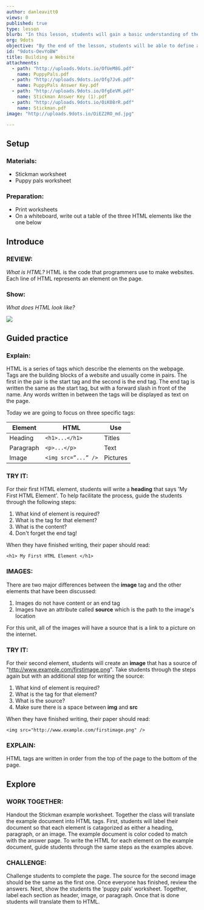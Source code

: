 ```yaml
---
author: danleavitt0
views: 0
published: true
type: lesson
blurb: "In this lesson, students will gain a basic understanding of the image, paragraph, and heading HTML elements."
org: 9dots
objective: "By the end of the lesson, students will be able to define an HTML tag, understand how to implement HTML tags in coding, and translate and example website into HTML tags."
id: "9dots-OevYoBW"
title: Building a Website
attachments: 
  - path: "http://uploads.9dots.io/OfUeM8G.pdf"
    name: PuppyPals.pdf
  - path: "http://uploads.9dots.io/Ofg7Jv6.pdf"
    name: PuppyPals Answer Key.pdf
  - path: "http://uploads.9dots.io/OfgEeVM.pdf"
    name: Stickman Answer Key (1).pdf
  - path: "http://uploads.9dots.io/OiK08rR.pdf"
    name: Stickman.pdf
image: "http://uploads.9dots.io/OiEZ2RO_md.jpg"

---
```


## Setup

### Materials:

- Stickman worksheet
- Puppy pals worksheet

### Preparation:

- Print worksheets
- On a whiteboard, write out a table of the three HTML elements like the one below

## Introduce

### REVIEW:
_What is HTML?_
HTML is the code that programmers use to make websites. Each line of HTML represents an element on the page. 

### Show:
_What does HTML look like?_

![](http://uploads.9dots.io/OfUXVZ7_md.jpg) 

## Guided practice

### Explain:
HTML is a series of tags which describe the elements on the webpage. Tags are the building blocks of a website and usually come in pairs. The first in the pair is the start tag and the second is the end tag.  The end tag is written the same as the start tag, but with a forward slash in front of the name. Any words written in between the tags will be displayed as text on the page. 

Today we are going to focus on three specific tags:

Element | HTML | Use
-|-|-
Heading | ```<h1>...</h1>``` | Titles
Paragraph | ```<p>...</p>``` | Text
Image | ```<img src=”...” />``` | Pictures

### TRY IT:
For their first HTML element, students will write a **heading** that says 'My First HTML Element'. To help facilitate the process, guide the students through the following steps:

1. What kind of element is required?
2. What is the tag for that element?
3. What is the content?
4. Don't forget the end tag!

When they have finished writing, their paper should read: 

```
<h1> My First HTML Element </h1>
```

### IMAGES:
There are two major differences between the **image** tag and the other elements that have been discussed:
1. Images do not have content or an end tag
2. Images have an attribute called **source** which is the path to the image's location

For this unit, all of the images will have a source that is a link to a picture on the internet.

### TRY IT:
For their second element, students will create an **image** that has a source of "http://www.example.com/firstimage.png". Take students through the steps again but with an additional step for writing the source:

1. What kind of element is required?
2. What is the tag for that element?
3. What is the source?
4. Make sure there is a space between **img** and **src**

When they have finished writing, their paper should read: 

```
<img src="http://www.example.com/firstimage.png" />
```

### EXPLAIN:
HTML tags are written in order from the top of the page to the bottom of the page.

## Explore

### WORK TOGETHER:
Handout the Stickman example worksheet. Together the class will translate the example document into HTML tags. First, students will label their document so that each element is catagorized as either a heading, paragraph, or an image. The example document is color coded to match with the answer page. To write the HTML for each element on the example document, guide students through the same steps as the examples above.

### CHALLENGE:
Challenge students to complete the page. The source for the second image should be the same as the first one. Once everyone has finished, review the answers. Next, show the students the ‘puppy pals’ worksheet. Together, label each section as header, image, or paragraph. Once that is done students will translate them to HTML.
